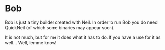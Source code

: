 # Bob

Bob is just a tiny builder created with Neil.
In order to run Bob you do need QuickNeil (of which some binaries may appear soon).

It is not much, but for me it does what it has to do. If you have a use for it as well... Well, lemme know!

